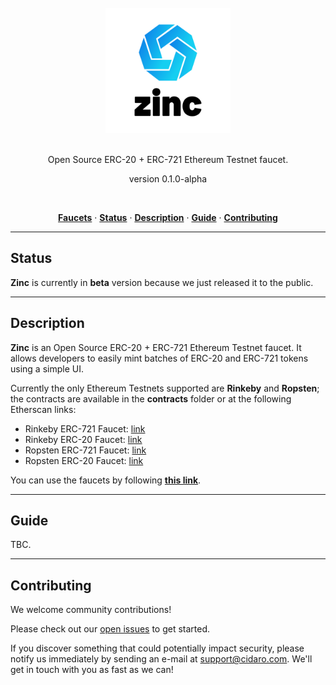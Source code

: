 <div align="center">
  <br/>
  <img src="./zinc.png" width="200" />
  <br/>
  <br/>
  <p>
    Open Source ERC-20 + ERC-721 Ethereum Testnet faucet.
  </p>
  <p>
    version 0.1.0-alpha
  </p>
  <br/>
  <p>
    <a href="https://zinc.cidaro.com" target="_blank" rel="noopener noreferrer"><strong>Faucets</strong></a> ·
    <a href="#status"><strong>Status</strong></a> ·
    <a href="#description"><strong>Description</strong></a> ·
    <a href="#guide"><strong>Guide</strong></a> ·
    <a href="#contributing"><strong>Contributing</strong></a>
  </p>
</div>

---

## Status

**Zinc** is currently in **beta** version because we just released it to the public.

---

## Description

**Zinc** is an Open Source ERC-20 + ERC-721 Ethereum Testnet faucet. It allows developers to easily mint batches of ERC-20 and ERC-721 tokens using a simple UI.

Currently the only Ethereum Testnets supported are **Rinkeby** and **Ropsten**; the contracts are available in the **contracts** folder or at the following Etherscan links:

- Rinkeby ERC-721 Faucet: <a href="https://rinkeby.etherscan.io/address/0x11FA7f0C8B90bA7137cDaE6261e82e0cAbDE9632" target="_blank" rel="noopener noreferrer">link</a>
- Rinkeby ERC-20 Faucet: <a href="https://rinkeby.etherscan.io/address/0xA5Ac77dE3D32655F1bb6DeCD75b4111282594962" target="_blank" rel="noopener noreferrer">link</a>
- Ropsten ERC-721 Faucet: <a href="https://ropsten.etherscan.io/address/0x6B5E013ba22F08ED46d33Fa6d483Fd60e001262e" target="_blank" rel="noopener noreferrer">link</a>
- Ropsten ERC-20 Faucet: <a href="https://ropsten.etherscan.io/address/0x1E440f032061f236E75a5fF7368dffDFa5Ae7BEa" target="_blank" rel="noopener noreferrer">link</a>

You can use the faucets by following <a href="https://zinc.cidaro.com" target="_blank" rel="noopener noreferrer"><strong>this link</strong></a>.

---

## Guide

TBC.

---

## Contributing

We welcome community contributions!

Please check out our <a href="https://github.com/CIDARO-srl/zinc/issues">open issues</a> to get started.

If you discover something that could potentially impact security, please notify us immediately by sending an e-mail at <a href="mailto:support@cidaro.com">support@cidaro.com</a>. We'll get in touch with you as fast as we can!

